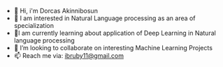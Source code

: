 
- 👋 Hi, i'm Dorcas Akinnibosun
- 👀 I am interested in Natural Language processing as an area of specialization
- 🌱I am currently learning about application of Deep Learning in Natural language processing
- 👯 I’m looking to collaborate on interesting Machine Learning Projects
- 📫 Reach me via: ibruby11@gmail.com
